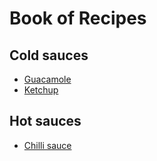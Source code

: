 # Book of Recipes

## Cold sauces
* [Guacamole](guacamole.md)
* [Ketchup](ketchup.md)

## Hot sauces
* [Chilli sauce](chilli.md)
